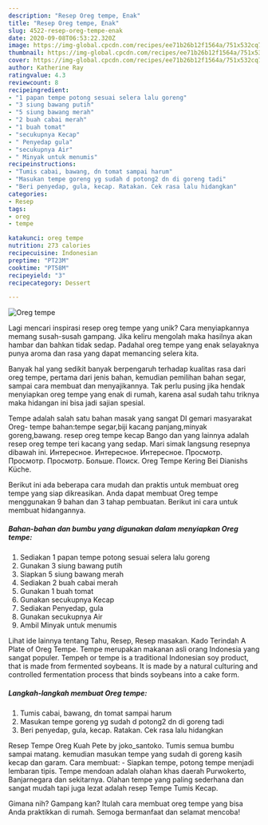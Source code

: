 ```yaml
---
description: "Resep Oreg tempe, Enak"
title: "Resep Oreg tempe, Enak"
slug: 4522-resep-oreg-tempe-enak
date: 2020-09-08T06:53:22.320Z
image: https://img-global.cpcdn.com/recipes/ee71b26b12f1564a/751x532cq70/oreg-tempe-foto-resep-utama.jpg
thumbnail: https://img-global.cpcdn.com/recipes/ee71b26b12f1564a/751x532cq70/oreg-tempe-foto-resep-utama.jpg
cover: https://img-global.cpcdn.com/recipes/ee71b26b12f1564a/751x532cq70/oreg-tempe-foto-resep-utama.jpg
author: Katherine Ray
ratingvalue: 4.3
reviewcount: 8
recipeingredient:
- "1 papan tempe potong sesuai selera lalu goreng"
- "3 siung bawang putih"
- "5 siung bawang merah"
- "2 buah cabai merah"
- "1 buah tomat"
- "secukupnya Kecap"
- " Penyedap gula"
- "secukupnya Air"
- " Minyak untuk menumis"
recipeinstructions:
- "Tumis cabai, bawang, dn tomat sampai harum"
- "Masukan tempe goreng yg sudah d potong2 dn di goreng tadi"
- "Beri penyedap, gula, kecap. Ratakan. Cek rasa lalu hidangkan"
categories:
- Resep
tags:
- oreg
- tempe

katakunci: oreg tempe 
nutrition: 273 calories
recipecuisine: Indonesian
preptime: "PT23M"
cooktime: "PT58M"
recipeyield: "3"
recipecategory: Dessert

---
```



![Oreg tempe](https://img-global.cpcdn.com/recipes/ee71b26b12f1564a/751x532cq70/oreg-tempe-foto-resep-utama.jpg)

Lagi mencari inspirasi resep oreg tempe yang unik? Cara menyiapkannya memang susah-susah gampang. Jika keliru mengolah maka hasilnya akan hambar dan bahkan tidak sedap. Padahal oreg tempe yang enak selayaknya punya aroma dan rasa yang dapat memancing selera kita.

Banyak hal yang sedikit banyak berpengaruh terhadap kualitas rasa dari oreg tempe, pertama dari jenis bahan, kemudian pemilihan bahan segar, sampai cara membuat dan menyajikannya. Tak perlu pusing jika hendak menyiapkan oreg tempe yang enak di rumah, karena asal sudah tahu triknya maka hidangan ini bisa jadi sajian spesial.

Tempe adalah salah satu bahan masak yang sangat DI gemari masyarakat Oreg- tempe bahan:tempe segar,biji kacang panjang,minyak goreng,bawang. resep oreg tempe kecap Bango dan yang lainnya adalah resep oreg tempe teri kacang yang sedap. Mari simak langsung resepnya dibawah ini. Интересное. Интересное. Интересное. Просмотр. Просмотр. Просмотр. Больше. Поиск. Oreg Tempe Kering Bei Dianishs Küche.


Berikut ini ada beberapa cara mudah dan praktis untuk membuat oreg tempe yang siap dikreasikan. Anda dapat membuat Oreg tempe menggunakan 9 bahan dan 3 tahap pembuatan. Berikut ini cara untuk membuat hidangannya.

<!--inarticleads1-->

##### Bahan-bahan dan bumbu yang digunakan dalam menyiapkan Oreg tempe:

1. Sediakan 1 papan tempe potong sesuai selera lalu goreng
1. Gunakan 3 siung bawang putih
1. Siapkan 5 siung bawang merah
1. Sediakan 2 buah cabai merah
1. Gunakan 1 buah tomat
1. Gunakan secukupnya Kecap
1. Sediakan  Penyedap, gula
1. Gunakan secukupnya Air
1. Ambil  Minyak untuk menumis


Lihat ide lainnya tentang Tahu, Resep, Resep masakan. Kado Terindah A Plate of Oreg Tempe. Tempe merupakan makanan asli orang Indonesia yang sangat populer. Tempeh or tempe is a traditional Indonesian soy product, that is made from fermented soybeans. It is made by a natural culturing and controlled fermentation process that binds soybeans into a cake form. 

<!--inarticleads2-->

##### Langkah-langkah membuat Oreg tempe:

1. Tumis cabai, bawang, dn tomat sampai harum
1. Masukan tempe goreng yg sudah d potong2 dn di goreng tadi
1. Beri penyedap, gula, kecap. Ratakan. Cek rasa lalu hidangkan


Resep Tempe Oreg Kuah Pete by joko_santoko. Tumis semua bumbu sampai matang. kemudian masukan tempe yang sudah di goreng kasih kecap dan garam. Cara membuat: - Siapkan tempe, potong tempe menjadi lembaran tipis. Tempe mendoan adalah olahan khas daerah Purwokerto, Banjarnegara dan sekitarnya. Olahan tempe yang paling sederhana dan sangat mudah tapi juga lezat adalah resep Tempe Tumis Kecap. 

Gimana nih? Gampang kan? Itulah cara membuat oreg tempe yang bisa Anda praktikkan di rumah. Semoga bermanfaat dan selamat mencoba!
